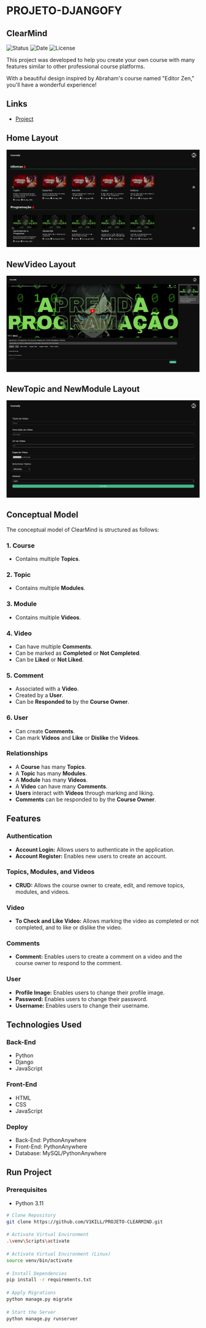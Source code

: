 # PROJETO-DJANGOFY

## ClearMind

![Status](https://img.shields.io/badge/STATUS-FINISHED-44CC11)
![Date](https://img.shields.io/badge/RELEASEDATE-DECEMBER-44CC11)
![License](https://img.shields.io/badge/LICENSE-MTI-44CC11)

This project was developed to help you create your own course with many features similar to other professional course platforms.

With a beautiful design inspired by Abraham's course named "Editor Zen," you'll have a wonderful experience!

## Links

- [Project](https://coursefy.pythonanywhere.com/)

## Home Layout

![Home Layout](./assetsreadme/coursefydesktop.png)

## NewVideo Layout

![NewVideo Layout](./assetsreadme/coursefydetail.png)

## NewTopic and NewModule Layout

![NewTopic and NewModule Layout](./assetsreadme/coursefynewvideo.png)

## Conceptual Model

The conceptual model of ClearMind is structured as follows:

### 1. Course
- Contains multiple **Topics**.

### 2. Topic
- Contains multiple **Modules**.

### 3. Module
- Contains multiple **Videos**.

### 4. Video
- Can have multiple **Comments**.
- Can be marked as **Completed** or **Not Completed**.
- Can be **Liked** or **Not Liked**.

### 5. Comment
- Associated with a **Video**.
- Created by a **User**.
- Can be **Responded to** by the **Course Owner**.

### 6. User
- Can create **Comments**.
- Can mark **Videos** and **Like** or **Dislike** the **Videos**.

### Relationships

- A **Course** has many **Topics**.
- A **Topic** has many **Modules**.
- A **Module** has many **Videos**.
- A **Video** can have many **Comments**.
- **Users** interact with **Videos** through marking and liking.
- **Comments** can be responded to by the **Course Owner**.

## Features

### Authentication

- **Account Login:** Allows users to authenticate in the application.
- **Account Register:** Enables new users to create an account.

### Topics, Modules, and Videos

- **CRUD:** Allows the course owner to create, edit, and remove topics, modules, and videos.

### Video

- **To Check and Like Video:** Allows marking the video as completed or not completed, and to like or dislike the video.

### Comments

- **Comment:** Enables users to create a comment on a video and the course owner to respond to the comment.

### User

- **Profile Image:** Enables users to change their profile image.
- **Password:** Enables users to change their password.
- **Username:** Enables users to change their username.

## Technologies Used

### Back-End
- Python
- Django
- JavaScript

### Front-End
- HTML
- CSS
- JavaScript

### Deploy
- Back-End: PythonAnywhere
- Front-End: PythonAnywhere
- Database: MySQL/PythonAnywhere

## Run Project

### Prerequisites
- Python 3.11

```bash
# Clone Repository
git clone https://github.com/V1KILL/PROJETO-CLEARMIND.git

# Activate Virtual Environment
.\venv\Scripts\activate

# Activate Virtual Environment (Linux)
source venv/bin/activate

# Install Dependencies
pip install -r requirements.txt

# Apply Migrations
python manage.py migrate

# Start the Server
python manage.py runserver
